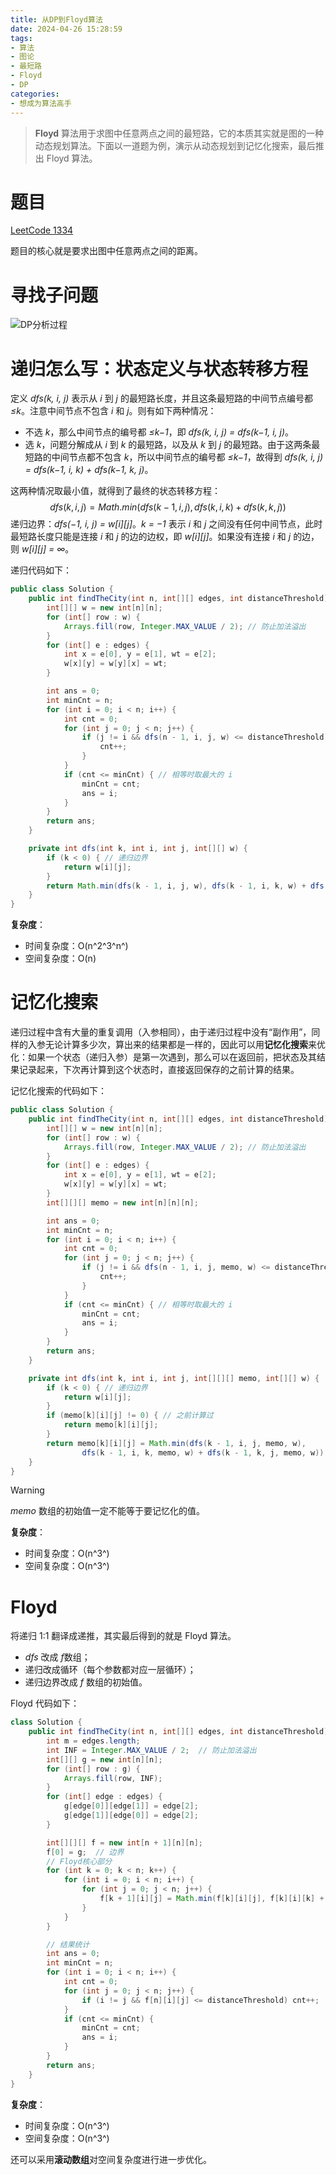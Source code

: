 ```yaml
---
title: 从DP到Floyd算法
date: 2024-04-26 15:28:59
tags:
- 算法
- 图论
- 最短路
- Floyd
- DP
categories:
- 想成为算法高手
---
```


> **Floyd** 算法用于求图中任意两点之间的最短路，它的本质其实就是图的一种动态规划算法。下面以一道题为例，演示从动态规划到记忆化搜索，最后推出 Floyd 算法。

# 题目

[LeetCode 1334](https://leetcode.cn/problems/find-the-city-with-the-smallest-number-of-neighbors-at-a-threshold-distance/description/)

题目的核心就是要求出图中任意两点之间的距离。



# 寻找子问题

![DP分析过程](./从DP到Floyd算法/DP分析过程.png)

# 递归怎么写：状态定义与状态转移方程

定义 *dfs(k, i, j)* 表示从 *i* 到 *j* 的最短路长度，并且这条最短路的中间节点编号都 *≤k*。注意中间节点不包含 *i* 和 *j*。则有如下两种情况：

- 不选 *k*，那么中间节点的编号都 *≤k−1*，即 *dfs(k, i, j) = dfs(k−1, i, j)*。
- 选 *k*，问题分解成从 *i* 到 *k* 的最短路，以及从 *k* 到 *j* 的最短路。由于这两条最短路的中间节点都不包含 *k*，所以中间节点的编号都 *≤k−1*，故得到 *dfs(k, i, j) = dfs(k−1, i, k) + dfs(k−1, k, j)*。


这两种情况取最小值，就得到了最终的状态转移方程：
$$
dfs(k, i, j) = Math.min(dfs(k - 1, i, j), dfs(k, i, k) + dfs(k, k, j))
$$
递归边界：*dfs(−1, i, j) = w\[i][j]*。*k = −1* 表示 *i* 和 *j* 之间没有任何中间节点，此时最短路长度只能是连接 *i* 和 *j* 的边的边权，即 *w\[i][j]*。如果没有连接 *i* 和 *j* 的边，则 *w\[i][j] = ∞*。

递归代码如下：

```java
public class Solution {
    public int findTheCity(int n, int[][] edges, int distanceThreshold) {
        int[][] w = new int[n][n];
        for (int[] row : w) {
            Arrays.fill(row, Integer.MAX_VALUE / 2); // 防止加法溢出
        }
        for (int[] e : edges) {
            int x = e[0], y = e[1], wt = e[2];
            w[x][y] = w[y][x] = wt;
        }

        int ans = 0;
        int minCnt = n;
        for (int i = 0; i < n; i++) {
            int cnt = 0;
            for (int j = 0; j < n; j++) {
                if (j != i && dfs(n - 1, i, j, w) <= distanceThreshold) {
                    cnt++;
                }
            }
            if (cnt <= minCnt) { // 相等时取最大的 i
                minCnt = cnt;
                ans = i;
            }
        }
        return ans;
    }

    private int dfs(int k, int i, int j, int[][] w) {
        if (k < 0) { // 递归边界
            return w[i][j];
        }
        return Math.min(dfs(k - 1, i, j, w), dfs(k - 1, i, k, w) + dfs(k - 1, k, j, w));
    }
}
```

**复杂度**：

- 时间复杂度：O(n^2^3^n^)
- 空间复杂度：O(n)



# 记忆化搜索

递归过程中含有大量的重复调用（入参相同），由于递归过程中没有“副作用”，同样的入参无论计算多少次，算出来的结果都是一样的，因此可以用**记忆化搜索**来优化：如果一个状态（递归入参）是第一次遇到，那么可以在返回前，把状态及其结果记录起来，下次再计算到这个状态时，直接返回保存的之前计算的结果。

记忆化搜索的代码如下：

```java
public class Solution {
    public int findTheCity(int n, int[][] edges, int distanceThreshold) {
        int[][] w = new int[n][n];
        for (int[] row : w) {
            Arrays.fill(row, Integer.MAX_VALUE / 2); // 防止加法溢出
        }
        for (int[] e : edges) {
            int x = e[0], y = e[1], wt = e[2];
            w[x][y] = w[y][x] = wt;
        }
        int[][][] memo = new int[n][n][n];

        int ans = 0;
        int minCnt = n;
        for (int i = 0; i < n; i++) {
            int cnt = 0;
            for (int j = 0; j < n; j++) {
                if (j != i && dfs(n - 1, i, j, memo, w) <= distanceThreshold) {
                    cnt++;
                }
            }
            if (cnt <= minCnt) { // 相等时取最大的 i
                minCnt = cnt;
                ans = i;
            }
        }
        return ans;
    }

    private int dfs(int k, int i, int j, int[][][] memo, int[][] w) {
        if (k < 0) { // 递归边界
            return w[i][j];
        }
        if (memo[k][i][j] != 0) { // 之前计算过
            return memo[k][i][j];
        }
        return memo[k][i][j] = Math.min(dfs(k - 1, i, j, memo, w),
                dfs(k - 1, i, k, memo, w) + dfs(k - 1, k, j, memo, w));
    }
}
```

> [!WARNING]
>
> *memo* 数组的初始值一定不能等于要记忆化的值。

**复杂度**：

- 时间复杂度：O(n^3^)
- 空间复杂度：O(n^3^)



# Floyd

将递归 1:1 翻译成递推，其实最后得到的就是 Floyd 算法。

- *dfs* 改成 *f*数组；
- 递归改成循环（每个参数都对应一层循环）；
- 递归边界改成 *f* 数组的初始值。

Floyd 代码如下：

```java
class Solution {
    public int findTheCity(int n, int[][] edges, int distanceThreshold) {
        int m = edges.length;
        int INF = Integer.MAX_VALUE / 2;  // 防止加法溢出
        int[][] g = new int[n][n];
        for (int[] row : g) {
            Arrays.fill(row, INF);
        }
        for (int[] edge : edges) {
            g[edge[0]][edge[1]] = edge[2];
            g[edge[1]][edge[0]] = edge[2];
        }

        int[][][] f = new int[n + 1][n][n];
        f[0] = g;  // 边界
        // Floyd核心部分
        for (int k = 0; k < n; k++) {
            for (int i = 0; i < n; i++) {
                for (int j = 0; j < n; j++) {
                    f[k + 1][i][j] = Math.min(f[k][i][j], f[k][i][k] + f[k][j][k]);
                }
            }
        }

        // 结果统计
        int ans = 0;
        int minCnt = n;
        for (int i = 0; i < n; i++) {
            int cnt = 0;
            for (int j = 0; j < n; j++) {
                if (i != j && f[n][i][j] <= distanceThreshold) cnt++;
            }
            if (cnt <= minCnt) {
                minCnt = cnt;
                ans = i;
            }
        }
        return ans;
    }
}
```

**复杂度**：

- 时间复杂度：O(n^3^)
- 空间复杂度：O(n^3^)

还可以采用**滚动数组**对空间复杂度进行进一步优化。
